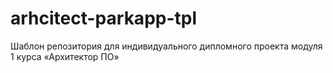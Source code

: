 # arhcitect-parkapp-tpl

Шаблон репозитория для индивидуального дипломного проекта модуля 1 курса «Архитектор ПО»